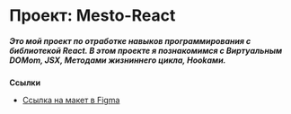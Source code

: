 # Проект: Mesto-React

##### Это мой проект по отработке навыков программирования с библиотекой React. В этом проекте я познакомимся с Виртуальным DOMom, JSX, Методами жизниннего цикла, Hookами.

**Cсылки**

* [Ссылка на макет в Figma](https://www.figma.com/file/2cn9N9jSkmxD84oJik7xL7/JavaScript.-Sprint-4?node-id=0%3A1)

